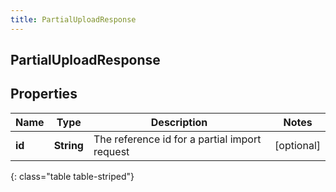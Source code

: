 ```yaml
---
title: PartialUploadResponse
---
```

## PartialUploadResponse


## Properties

| Name | Type | Description | Notes |
| ------------ | ------------- | ------------- | ------------- |
| **id** | **String** | The reference id for a partial import request |  [optional] |
{: class="table table-striped"}



